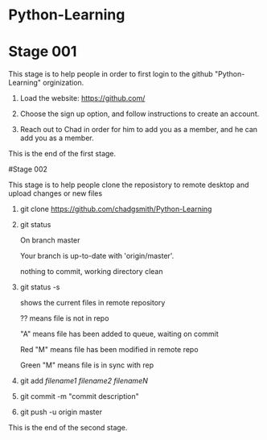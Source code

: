 # Python-Learning
# Stage 001

This stage is to help people in order to first login to the github "Python-Learning" orginization. 

1) Load the website: 
https://github.com/

2) Choose the sign up option, and follow instructions to create an account.

3) Reach out to Chad in order for him to add you as a member, and he can add you as a member.



This is the end of the first stage. 

#Stage 002

This stage is to help people clone the reposistory to remote desktop and upload changes or new files

1) git clone https://github.com/chadgsmith/Python-Learning

2) git status

	On branch master

	Your branch is up-to-date with 'origin/master'.

	nothing to commit, working directory clean

3) git status -s

	shows the current files in remote repository

	?? means file is not in repo

	"A" means file has been added to queue, waiting on commit

	Red "M" means file has been modified in remote repo

	Green "M" means file is in sync with rep

4) git add *filename1* *filename2* *filenameN*

5) git commit -m "commit description"

6) git push -u origin master

This is the end of the second stage.
